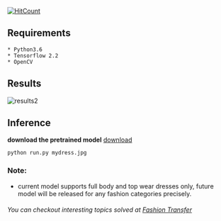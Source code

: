 
[![HitCount](http://hits.dwyl.com/anish9/Fashion-AI-segmentation.svg)](http://hits.dwyl.com/anish9/Fashion-AI-segmentation)

## Requirements
```
* Python3.6
* Tensorflow 2.2
* OpenCV
```
## Results 


![results2](https://github.com/anish9/Fashion-AI-segmentation/blob/master/c2.png)

## Inference
****download the pretrained model****
[download](https://drive.google.com/file/d/1l7PUB8uAGRyqvZ0ti0ZACoI2CzJxOVoI/view?usp=sharing)
```
python run.py mydress.jpg
```
### Note:
* current model supports full body and top wear dresses only, future model will be released for any fashion categories precisely.

###### You can checkout interesting topics solved at <a href ="https://github.com/anish9/Fashion-Transfer">Fashion Transfer</a>

